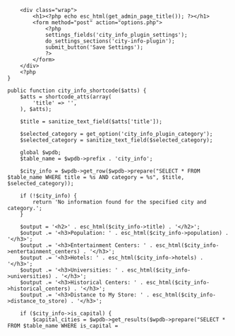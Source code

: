 <?php
/*
Plugin Name: City Info Plugin
Description: Displays information about cities based on the provided title and category.
Version: 1.0
Author: Your Name
*/

class City_Info_Plugin {
    public function __construct() {
        add_action('admin_menu', array($this, 'register_settings_page'));
        add_action('admin_init', array($this, 'register_settings'));
        add_action('admin_menu', array($this, 'add_submenu_page'));
        add_shortcode('city_info', array($this, 'city_info_shortcode'));
    }

    public function register_settings_page() {
        add_menu_page('City Info Plugin', 'City Info', 'manage_options', 'city-info-plugin', array($this, 'settings_page_callback'));
    }
    
    public function add_submenu_page() {
        add_submenu_page('city-info-plugin', 'Settings', 'Settings', 'manage_options', 'city-info-plugin-settings', array($this, 'settings_page_callback'));
    }

    public function register_settings() {
        register_setting('city_info_plugin_settings', 'city_info_plugin_title');
        register_setting('city_info_plugin_settings', 'city_info_plugin_category');
        register_setting('city_info_plugin_settings', 'city_info_plugin_daily_posts');
    }

    public function settings_page_callback() {
        if (!current_user_can('manage_options')) {
            return;
        }
        ?>
        <div class="wrap">
            <h1><?php echo esc_html(get_admin_page_title()); ?></h1>
            <form method="post" action="options.php">
                <?php
                settings_fields('city_info_plugin_settings');
                do_settings_sections('city-info-plugin');
                submit_button('Save Settings');
                ?>
            </form>
        </div>
        <?php
    }

    public function city_info_shortcode($atts) {
        $atts = shortcode_atts(array(
            'title' => '',
        ), $atts);

        $title = sanitize_text_field($atts['title']);

        $selected_category = get_option('city_info_plugin_category');
        $selected_category = sanitize_text_field($selected_category);

        global $wpdb;
        $table_name = $wpdb->prefix . 'city_info';

        $city_info = $wpdb->get_row($wpdb->prepare("SELECT * FROM $table_name WHERE title = %s AND category = %s", $title, $selected_category));

        if (!$city_info) {
            return 'No information found for the specified city and category.';
        }

        $output = '<h2>' . esc_html($city_info->title) . '</h2>';
        $output .= '<h3>Population: ' . esc_html($city_info->population) . '</h3>';
        $output .= '<h3>Entertainment Centers: ' . esc_html($city_info->entertainment_centers) . '</h3>';
        $output .= '<h3>Hotels: ' . esc_html($city_info->hotels) . '</h3>';
        $output .= '<h3>Universities: ' . esc_html($city_info->universities) . '</h3>';
        $output .= '<h3>Historical Centers: ' . esc_html($city_info->historical_centers) . '</h3>';
        $output .= '<h3>Distance to My Store: ' . esc_html($city_info->distance_to_store) . '</h3>';

        if ($city_info->is_capital) {
            $capital_cities = $wpdb->get_results($wpdb->prepare("SELECT * FROM $table_name WHERE is_capital =




